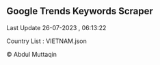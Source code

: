 

## Google Trends Keywords Scraper 
 
Last Update 26-07-2023 , 06:13:22

Country List :
VIETNAM.json



© Abdul Muttaqin 
